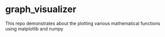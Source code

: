 # graph_visualizer

This repo demonstrates about the plotting various mathematical functions using matplotlib and numpy


